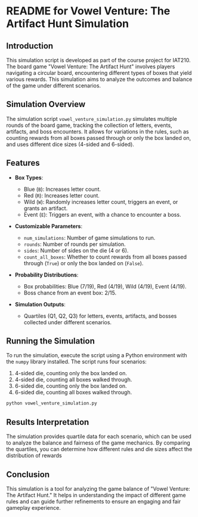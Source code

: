 # README for Vowel Venture: The Artifact Hunt Simulation

## Introduction

This simulation script is developed as part of the course project for IAT210. The board game "Vowel Venture: The Artifact Hunt" involves players navigating a circular board, encountering different types of boxes that yield various rewards. This simulation aims to analyze the outcomes and balance of the game under different scenarios.

## Simulation Overview

The simulation script `vowel_venture_simulation.py` simulates multiple rounds of the board game, tracking the collection of letters, events, artifacts, and boss encounters. It allows for variations in the rules, such as counting rewards from all boxes passed through or only the box landed on, and uses different dice sizes (4-sided and 6-sided).

## Features

- **Box Types**: 
  - Blue (`B`): Increases letter count.
  - Red (`R`): Increases letter count.
  - Wild (`W`): Randomly increases letter count, triggers an event, or grants an artifact.
  - Event (`E`): Triggers an event, with a chance to encounter a boss.

- **Customizable Parameters**:
  - `num_simulations`: Number of game simulations to run.
  - `rounds`: Number of rounds per simulation.
  - `sides`: Number of sides on the die (4 or 6).
  - `count_all_boxes`: Whether to count rewards from all boxes passed through (`True`) or only the box landed on (`False`).

- **Probability Distributions**:
  - Box probabilities: Blue (7/19), Red (4/19), Wild (4/19), Event (4/19).
  - Boss chance from an event box: 2/15.

- **Simulation Outputs**:
  - Quartiles (Q1, Q2, Q3) for letters, events, artifacts, and bosses collected under different scenarios.

## Running the Simulation

To run the simulation, execute the script using a Python environment with the `numpy` library installed. The script runs four scenarios:
1. 4-sided die, counting only the box landed on.
2. 4-sided die, counting all boxes walked through.
3. 6-sided die, counting only the box landed on.
4. 6-sided die, counting all boxes walked through.

```bash
python vowel_venture_simulation.py
```


## Results Interpretation
The simulation provides quartile data for each scenario, which can be used to analyze the balance and fairness of the game mechanics. By comparing the quartiles, you can determine how different rules and die sizes affect the distribution of rewards

## Conclusion
This simulation is a tool for analyzing the game balance of "Vowel Venture: The Artifact Hunt." It helps in understanding the impact of different game rules and can guide further refinements to ensure an engaging and fair gameplay experience.
